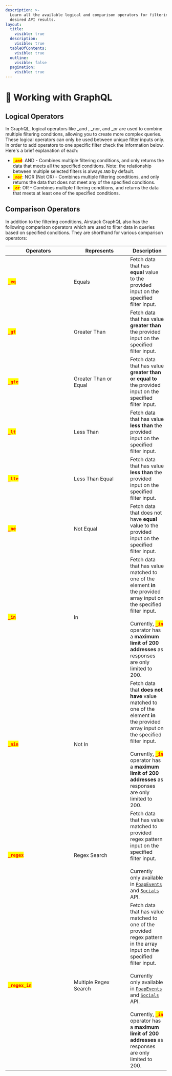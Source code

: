 ```yaml
---
description: >-
  Learn all the available logical and comparison operators for filtering out the
  desired API results.
layout:
  title:
    visible: true
  description:
    visible: true
  tableOfContents:
    visible: true
  outline:
    visible: false
  pagination:
    visible: true
---
```


# 📏 Working with GraphQL

## Logical Operators

In GraphQL, logical operators like \_and , \_nor, and \_or are used to combine multiple filtering conditions, allowing you to create more complex queries. These logical operators can only be used between unique filter inputs only. In order to add operators to one specific filter check the information below. Here's a brief explanation of each:

* <mark style="color:red;">**`_and`**</mark>: AND - Combines multiple filtering conditions, and only returns the data that meets all the specified conditions. Note: the relationship between multiple selected filters is always `AND` by default.
* <mark style="color:red;">**`_nor`**</mark>: NOR (Not OR) - Combines multiple filtering conditions, and only returns the data that does not meet any of the specified conditions.
* <mark style="color:red;">**`_or`**</mark>: OR - Combines multiple filtering conditions, and returns the data that meets at least one of the specified conditions.

## Comparison Operators

In addition to the filtering conditions, Airstack GraphQL also has the following comparison operators which are used to filter data in queries based on specified conditions. They are shorthand for various comparison operators:

<table><thead><tr><th width="190">Operators</th><th width="160">Represents</th><th>Description</th></tr></thead><tbody><tr><td><mark style="color:red;"><strong><code>_eq</code></strong></mark></td><td>Equals</td><td>Fetch data that has <strong>equal</strong> value to the provided input on the specified filter input.</td></tr><tr><td><mark style="color:red;"><strong><code>_gt</code></strong></mark></td><td>Greater Than</td><td>Fetch data that has value <strong>greater than</strong> the provided input on the specified filter input.</td></tr><tr><td><mark style="color:red;"><strong><code>_gte</code></strong></mark></td><td>Greater Than or Equal</td><td>Fetch data that has value <strong>greater than or equal to</strong> the provided input on the specified filter input.</td></tr><tr><td><mark style="color:red;"><strong><code>_lt</code></strong></mark></td><td>Less Than</td><td>Fetch data that has value <strong>less than</strong> the provided input on the specified filter input.</td></tr><tr><td><mark style="color:red;"><strong><code>_lte</code></strong></mark></td><td>Less Than Equal</td><td>Fetch data that has value <strong>less than</strong> the provided input on the specified filter input.</td></tr><tr><td><mark style="color:red;"><strong><code>_ne</code></strong></mark></td><td>Not Equal</td><td>Fetch data that does not have <strong>equal</strong> value to the provided input on the specified filter input.</td></tr><tr><td><mark style="color:red;"><strong><code>_in</code></strong></mark></td><td>In</td><td>Fetch data that has value matched to one of the element <strong>in</strong> the provided array input on the specified filter input.<br><br>Currently, <mark style="color:red;"><strong><code>_in</code></strong></mark> operator has a <strong>maximum limit of 200 addresses</strong> as responses are only limited to 200.</td></tr><tr><td><mark style="color:red;"><strong><code>_nin</code></strong></mark></td><td>Not In</td><td>Fetch data that <strong>does not have</strong> value matched to one of the element <strong>in</strong> the provided array input on the specified filter input.<br><br>Currently, <mark style="color:red;"><strong><code>_in</code></strong></mark> operator has a <strong>maximum limit of 200 addresses</strong> as responses are only limited to 200.</td></tr><tr><td><mark style="color:red;"><strong><code>_regex</code></strong></mark></td><td>Regex Search </td><td>Fetch data that has value matched to provided regex pattern input on the specified filter input.<br><br>Currently only available in <a href="../api-reference/poapevents-api.md"><code>PoapEvents</code></a> and <a href="../api-reference/socials-api.md"><code>Socials</code></a> API.</td></tr><tr><td><mark style="color:red;"><strong><code>_regex_in</code></strong></mark></td><td>Multiple Regex Search</td><td>Fetch data that has value matched to one of the provided regex pattern in the array input on the specified filter input.<br><br>Currently only available in <a href="../api-reference/poapevents-api.md"><code>PoapEvents</code></a> and <a href="../api-reference/socials-api.md"><code>Socials</code></a> API.<br><br>Currently, <mark style="color:red;"><strong><code>_in</code></strong></mark> operator has a <strong>maximum limit of 200 addresses</strong> as responses are only limited to 200.</td></tr></tbody></table>
